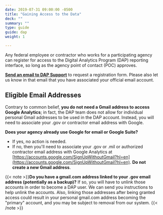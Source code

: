 ```yaml
---
date: 2019-07-31 09:00:00 -0500
title: "Gaining Access to the Data"
deck: ""
summary: ""
type: guide
guide: dap
weight: 1

---
```


Any federal employee or contractor who works for a participating agency can register for access to the Digital Analytics Program (DAP) reporting interface, so long as the agency point of contact (POC) approves. 

[**Send an email to DAP Support**](mailto:dap@support.digitalgov.gov?subject=registration%20form%20request) to request a registration form. Please also let us know in that email that you have associated your official email account. 

## Eligible Email Addresses

Contrary to common belief, **you do not need a Gmail address to access Google Analytics**; in fact, the DAP team does not allow for individual personal Gmail addresses to be used in the DAP account. Instead, you will need to associate your .gov or contractor email address with Google. 

**Does your agency already use Google for email or Google Suite?**

- If yes, no action is needed.
- If no, then you'll need to associate your .gov or .mil or authorized contractor email address with Google Analytics at [https://accounts.google.com/SignUpWithoutGmail?hl=en](https://accounts.google.com/SignUpWithoutGmail?hl=en). **Do not create a new Gmail address**.

{{< note >}}**Do you have a gmail.com address linked to your .gov email address (potentially as a backup)?** If so, you will have to unlink those accounts in order to become a DAP user. We can send you instructions to help unlink the accounts. Also, linking those addresses after being granted access could result in your personal gmail.com address becoming the "primary" account, and you may be subject to removal from our system.
{{< /note >}}
